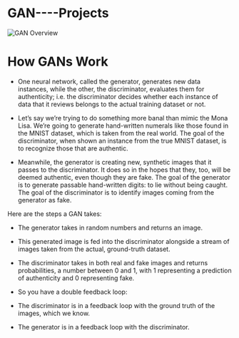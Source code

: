 # GAN----Projects

![GAN Overview](https://miro.medium.com/max/1200/1*sZDPhXE1xLjkbT_wLYzvYg.jpeg)

# How GANs Work
* One neural network, called the generator, generates new data instances, while the other, the discriminator, evaluates them for authenticity; i.e. the discriminator decides whether each instance of data that it reviews belongs to the actual training dataset or not.

* Let’s say we’re trying to do something more banal than mimic the Mona Lisa. We’re going to generate hand-written numerals like those found in the MNIST dataset, which is taken from the real world. The goal of the discriminator, when shown an instance from the true MNIST dataset, is to recognize those that are authentic.

* Meanwhile, the generator is creating new, synthetic images that it passes to the discriminator. It does so in the hopes that they, too, will be deemed authentic, even though they are fake. The goal of the generator is to generate passable hand-written digits: to lie without being caught. The goal of the discriminator is to identify images coming from the generator as fake.

Here are the steps a GAN takes:

* The generator takes in random numbers and returns an image.
* This generated image is fed into the discriminator alongside a stream of images taken from the actual, ground-truth dataset.
* The discriminator takes in both real and fake images and returns probabilities, a number between 0 and 1, with 1 representing a prediction of authenticity and 0 representing fake.
* So you have a double feedback loop:

* The discriminator is in a feedback loop with the ground truth of the images, which we know.
* The generator is in a feedback loop with the discriminator.
